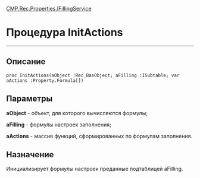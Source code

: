 ﻿---
Link: CMP.Rec.Properties.IFillingService.@InitActions
---

<!---  Навигация
[Имя проекта](#) :
-->
[CMP.Rec.Properties.IFillingService](Default)

# Процедура InitActions
---

## Описание

    proc InitActions(aObject :Rec_BasObject; aFilling :ISubtable; var aActions :Property.Formula[])

## Параметры

**aObject**  - объект, для которого вычисляются формулы;

**aFilling** - формулы настроек заполнения;

**aActions** - массив функций, сформированных по формулам заполнения.

<!--
## Аргументы{#Args}

### Аргумент1

Описание аргумента 1
-->

## Назначение

Инициализирует формулы настроек преданные подтаблицей aFilling.
<!--
## Пример

    InitActions...
-->

